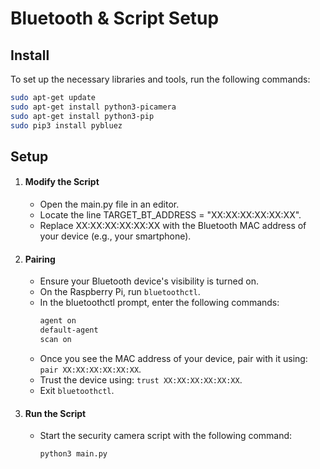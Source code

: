 # Bluetooth & Script Setup
## Install 

To set up the necessary libraries and tools, run the following commands:

```bash
sudo apt-get update
sudo apt-get install python3-picamera
sudo apt-get install python3-pip
sudo pip3 install pybluez
```

## Setup
1. #### Modify the Script
   - Open the main.py file in an editor.
   - Locate the line TARGET_BT_ADDRESS = "XX:XX:XX:XX:XX:XX".
   - Replace XX:XX:XX:XX:XX:XX with the Bluetooth MAC address of your device (e.g., your smartphone).
2. #### Pairing
   - Ensure your Bluetooth device's visibility is turned on.
   - On the Raspberry Pi, run `bluetoothctl`.
   - In the bluetoothctl prompt, enter the following commands:
       ```bash
       agent on
       default-agent
       scan on
       ```
   - Once you see the MAC address of your device, pair with it using: `pair XX:XX:XX:XX:XX:XX`.
   - Trust the device using: `trust XX:XX:XX:XX:XX:XX`.
   - Exit `bluetoothctl`.
3. #### Run the Script
   - Start the security camera script with the following command:
       ```bash
       python3 main.py
       ```